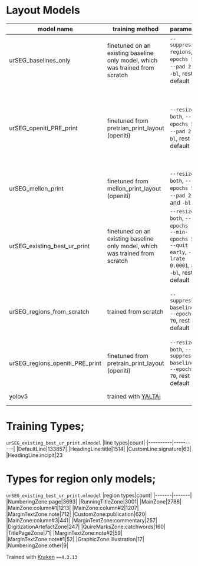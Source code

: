# Layout Models

|model name|training method|parameters|comments|
|----------|----------|----------|----------|
|urSEG_baselines_only|finetuned on an existing baseline only model, which was trained from scratch|`--suppress-regions`, `--epochs 50`, `--pad 2 2`, `-bl`, rest default|baseline only; good for `DefaultLine`; needs more examples of `HeadingLine` and `CustomLine:signature`; requires more work for `DefaultLine:prose` and `DefaultLine:verse`|
|urSEG_openiti_PRE_print|finetuned from pretrian_print_layout (openiti)|`--resize both`, `--epochs 50`, `--pad 2 2`,`-bl`, rest default|best model; handles multicolumn (easily confused between multicolumn prose and verse); baselines need work, especially for slanted lines; need more examples of layouts with `MainZone` and `MarginTextZone` + texts blocks enclosed within boxes within borders| 
|urSEG_mellon_print|finetuned from mellon_print_layout (openiti)|`--resize both`, `--epochs 50`, `--pad 2 2`, and `-bl`|poor on pages with both `MaineZone` and `MarginTextZone`; masks from baselines is not ideal|
|urSEG_existing_best_ur_print|finetuned on an existing baseline only model, which was trained from scratch|`--resize both`, `--epochs 100`, `--min-epochs 50`, `--quit early`, `--lrate 0.0001`, and `-bl`, rest default|better regions and baselines on extended classes|
|urSEG_regions_from_scratch|trained from scratch|`--suppress-baselines`, `--epochs 70`, rest default|region only; handles multicolumn upto three columns; prone to merge `MarginTextZone` and `MainZone`, especially where separation between the two is less clear|
|urSEG_regions_openiti_PRE_print|finetuned from pretrain_print_layout (openiti)|`--resize both`, `--suppress-baselines`, `--epochs 70`, rest default|region only; similar to `urSEG_regions_from_scratch`, but worse to finetune|
|yolov5|trained with <a href="https://github.com/PonteIneptique/YALTAi" target="_blank">YALTAi</a>||weights too large to upload here|


# Training Types; 
`urSEG_existing_best_ur_print.mlmodel`
|line types|count|
|----------|----------|
|DefaultLine|133857|
|HeadingLine:title|1514|
|CustomLine:signature|63|
|HeadingLine:incipit|23

# Types for region only models; 
`urSEG_existing_best_ur_print.mlmodel`
|region types|count|
|-------|-------|
|NumberingZone:page|3693|
|RunningTitleZone|3001|
|MainZone|2788|
|MainZone:column#1|1213|
|MainZone:column#2|1207|
|MarginTextZone:note|712|
|CustomZone:publication|620|
|MainZone:column#3|441|
|MarginTextZone:commentary|257|
|DigitizationArtefactZone|247|
|QuireMarksZone:catchwords|160|
|TitlePageZone|71|
|MarginTextZone:note#2|59|
|MarginTextZone:note#1|52|
|GraphicZone:illustration|17|
|NumberingZone:other|9|

Trained with [Kraken](https://github.com/mittagessen/kraken) `==4.3.13`
